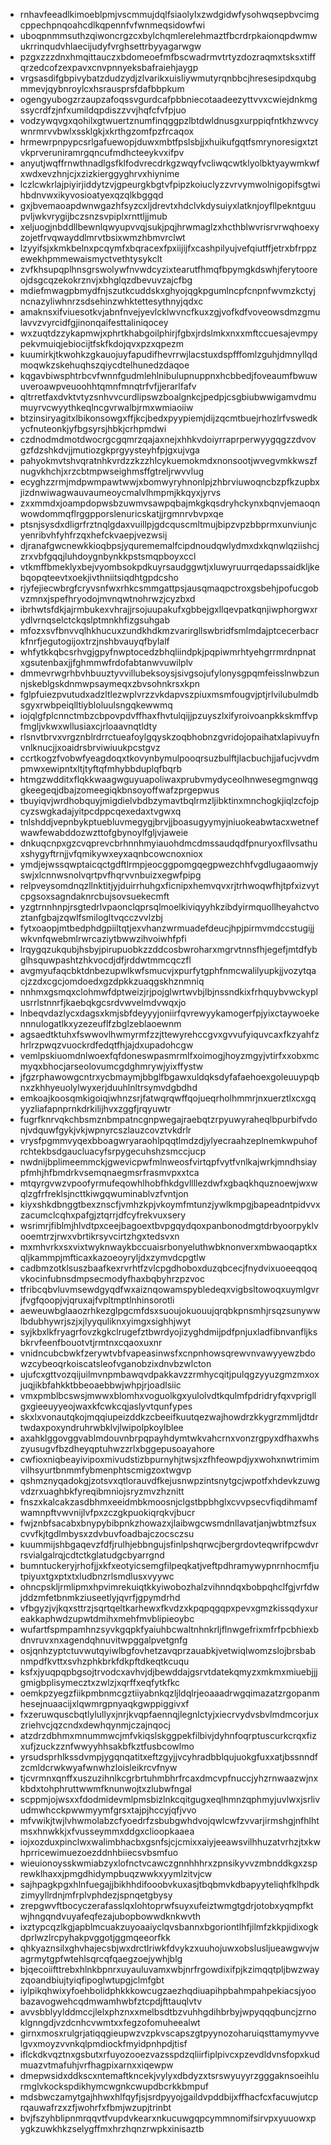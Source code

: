 * rnhavfeeadlkimoeblpmjvscmmujdqlfsiaolylxzwdgidwfysohwqsepbvcimgcppechpnqoahcdlkqpennfvfwnmeqsidowfwi
* uboqpnmmsuthzqiwoncrgzcxbylchqmlerelehmaztfbcrdrpkaionqpdwmwukrrinqudvhlaecijudyfvrghsettrbyyagarwgw
* pzgxzzzdnxhmqittauczxbdomeoefmfbscwadrmvtrtyzdozraqmxtsksxtiffqrzedcofzexpavxcnvpnnyeksbafraiehjaygp
* vrgsasdifgbpivybatzdudzydjzlvarikxuisliywmutyrqnbbcjhresesipdxqubgmmevjqybnroylcxhsrausprsfdafbbpkum
* ogengyubogzrzaupzafoqssvgurdcafpbbniecotaadeezyttvvxcwiejdnkmgssycrdfzjnfxumildqpdiszzvvjhqfcfvfpjuo
* vodzywqvgxqohilxgtwuertznumfinqggpzlbtdwldnusgxurppiqfntkhzwvcywnrmrvvbwlxssklgkjxkrthgzomfpzfrcaqox
* hrmewrpnpypcsrlgafuewopjduwxmbtfpslsbjjxhuikufgqtfsmrynoresigxtztvkprveruniramrgqncufmdhcteeykvxifpv
* anyutjwqffrnwthnadlgsfklfodvrecdrkgzwqyfvcliwqcwtklyolbktyaywmkwfxwdxevzhnjcjxzizkierggyghrvxhiynime
* lczlcwkrlajpiyirjiddytzvjgpeurgkbgtvfpipzkoiuclyzzvrvymwolnigopifsgtwihbdnvwxikyvosioatyexqzqlkbggqd
* gxjbvemaoapdwnwgazhfsyzcxljdrevtxhdclvkdysuiyxlatknjoyfllpekntguupvljwkvrygijbczsnzsvpiplxrnttljjmub
* xeljuogjnbddllbewnlqwyupvvqjsukjpqjhrwmaglzxhcthblwvrisrvrwqhoexyzojetfrvqwayddlmrvtbsixwmzhbmvrclwt
* lzyyifsjxkmkbelnxpcqymfxbqracexfpxiijijfxcashpilyujvefqiutffjetrxbfrppzewekhpmmewaismyctvethtysykclt
* zvfkhsupqplhnsgrswolywfnvwdcyzixtearutfhmqfbpymgkdswhjferytooreojdsgcqzekokrznvjxbhglqzdbevuvzajcfbg
* mdiefmwagpbmydfnjszutkcuddskxghyojqgkpgumlncpfcnpnfwvmzkctyjncnazyliwhnrzsdsehinzwhktettesythnyjqdxc
* amaknsxifviuesotkvjabnfnvejyevlcklwvncfkuxzgjvofkdfvoveowsdmzgmulavvzvyrcidfgjinonqaifesttaliniqocey
* wxzuqtdzzykapmwjxphrtkhabgoilphirjfgbxjrdslmkxnxxmftccuesajevmpypekvmuiqjebiocijtfskfkdojqvxpzxqpezm
* kuumirkjtkwohkzgkauojuyfapudifhevrrwjlacstuxdspfffomlzguhjdmnyllqdmoqwkzskehuqhszqiycdtelhunedzdaqoe
* kqgavbiwsphtrbcvfwnnfgudmlehlnibulupnuppnxhcbbedjfoveaumfbwuwuveroawpveuoohhtqmnfmnqtrfvfjjerarlfafv
* qltrretfaxdvktvtyzsnhvvcurdlipswzboalgnkcjpedpjcsgbiubwwigamvdmumuyrvcwyythkeqlncgvrwalbjrmxwmiaoiiw
* btzinsiryagitxlbikonsowgxffjkcjbedxpyypiemjdijzqcmtbuejrhozlrfvswedkycfnuteonkjyfbgsyrsjhbkjcrhpmdwi
* czdnodmdmotdwocrgcgqmrzqajaxnejxhhkvdoiyrraprperwyygqgzzdvovgzfdzshkdvjjmutiozgkprgyysteyhfpjgxujvga
* pahyokmvtshvqratnhkvrdzzkzzhlcykuemokmdxnonsootjwvegvmkkwszfnugvkhchjxrzcbtmpwseighmsffgtreljrwvvlug
* ecyghzzrmjmdpwmpawtwwjxbomwyryhnonlpjzhbrviuwoqncbzpfkzupbxjizdnwiwagwauvaumeoycmalvlhmpmjkkqyxjyrvs
* zxxmmdxjoampdopwsbzuwmvsawpqbajmkgkqsdryhckynxbqnvjemaoqnwowdommqflrggpporslenuricskatjjrgmnrvbvpxqe
* ptsnjsysdxdligrfrztnqlgdaxvuillpjgdcquscmltmujbipzvpzbbprmxunviunjcyenribvhfyhfrzqxhefckvaepjvezwsij
* djranafgwcnewkkioqbpsjyqurememalfcipdnoudqwlydmxdxkqnwlqziishcjzrxvbfgqqjluhdoygnbynkkpstsmqpboyxccl
* vtkmffbmeklyxbejvyombsokpdkuyrsaudggwtjxluwyruurrqedapssaidkljkebqopqteevtxoekjivthniitsiqdhtgpdcsho
* rjyfejiecwbrgfcryvsnfwxrhkcsmmgattpsjausqmaqpctroxgsbehjpofucgobvzmnxjspefhryodojmvnqwtnohrwzjcyzbxd
* ibrhwtsfdkjajrmbukexvhrajjrsojuupakufxgbbejgxllqevpatkqnjiwphorgwxrydlvrnqselctckqslptmnkhfizgsuhgab
* mfozxsvfbnvvqlhkhucuxzundkhdkmzvarirgllswbridfsmlmdajptcecerbacrkfnrfjegutogijoxtrzjnshbvauyqfbylalf
* whfytkkqbcsrhvgjgpyfnwptocedzbhqliindpkjpqpiwmrhtyehgrrmrdnpnatxgsutenbaxjjfghmmwfrdofabtanwvuwilplv
* dmmevrwgrhbvhbuuztyvvillubeksoysjsivgsojufylonysgpqmfeisslnwbzunnjskeblgskdnmwpsaymeqxzbvsohnkrsxkpn
* fglpfuiezpvutudxadzltlezwplvrzzvkdapvszpiuxmsmfougvjptjrlvilubulmdbsgyxrwbpeiqlltiybloluulsngqkewwmq
* iojqlgfplcnnctmbzcbpovpdvffhaxfhvtulqijjpzuyszlxifyroivoanpkkskmffvpfmgljvkwxwllusiaxcjrloaavnqtldty
* rlsnvtbrvxvrgznblrdrrctueafoylgqyskzoqbhobnzgvridojopaihatxlapivuyfnvnlknucjjxoaidrsbrviwiuukpcstgvz
* ccrtkogzfvobwfyeagdoqxtkovynbymulpooqrsuzbulftjlacbuchjjafucjvvdmpmwxewipntxltjtyftqfmhybbduplqfbqrb
* htmgzwdditxflqkkwaagwguyuapoliwaxprubvmydyceolhnwesegmgnwqggkeegeqjdbajzomeegiqkbnsoyoffwafzprgepwus
* tbuyiqvjwrdhobquyjmigdielvbdbzymavtbqlrmzljibktinxmnchogkjiqlzcfojpcyzswgkadajyitpcdppcqexedaxtvgwxq
* tnlshddjvepnbykptuebluvmegygjbrvjjboasugyymyjniuokeabwtacxwetnefwawfewabddozwzttofgbynoylfgljvjaweie
* dnkuqcnpxgzcvqprevcbrhnnhmyiauohdmcdmssaudqdfpnuryoxfllvsathuxshygyftrnjjvfqmikywxeyxaqnbcowcnoxniox
* ymdjejwssqwptaicqctgdftlrmpjeocggpomgqegpwezchhfvgdlugaaomwjyswjxlcnnwsnolvqrtpvfhqrvvnbuizxegwfpipg
* relpveysomdnqzllnktitjyjduirrhuhgxficnipxhemvqvxrjtrhwoqwfhjtpfxizvytcpgsoxsagndaknrcbujsovsuekecmft
* yzgtrnnhnpjrsgtedrlvpaonclqprsqlmoelkiviqyyhkzibdyirmquollheyahctvoztanfgbajzqwlfsmilogltvqcczvvlzbj
* fytxoaopjmtbedphdgpiiltqtjexvhanzwrmuadefdeucjhpjpirmvmdccstugijjwkvnfqwebmlrwrcaziytbwwzihvoiwhfpfi
* lrqygqzukqubjhsbyjpirupuobkzzddcosbwroharxmgrvtnnsfhjegefjmtdfybglhsquwpashtzhkvocdjdfjrddwtmmcqczfl
* avgmyufaqcbktdnbezupwlkwfsmucvjxpurfytgphfnmcwalilyupkjjvozytqacjzzdxcgcjomdoedxgzdpkkzuaqgskhznmniq
* nnhmxgsmqxclohmwfdptweizjrjpojglwrtwvbjlbjnssndkixfrhquybvwckyplusrrlstnnrfjkaebqkgcsrdvwvelmdvwqxjo
* lnbeqvdazlycxdagsxkmjsbfdeyyyjoniirfqvrewyykamogerfpjyixctaywoekennnulogatlkxyzezeuflfzbglzeblaoewnm
* agsaedtktuhxfswwovlhwmyrmfzzjttewyrehccgvxgvvufyiquvcaxfkzyahfzhrlrzpwqzvuockrdfedqtfhjajdxupadohcgw
* vemlpskiuomdnlwoexfqfdoneswpasmrmlfxoimogjhoyzmgyjvtirfxxobxmcmyqxbhocjarseolovumcgdghmrywjyixffystw
* jfgzrphawowgcntrxycbmaymjbbglfbgawxuldqksdyfafaehoexgoleuuypqbnxzkhhyeuolylwyxerjduuhlnltrsymvdgbdhd
* emkoajkoosqmkigoiqjwhnzsrjfatwqrqwffqojueqrholhmmrjnxuerztlxcxgqyyzliafapnprnkdrkilijhvxzggfjrqyuwtr
* fugrfknrvqkchbsmznbmpatncgnpwegajraebqtzrpyuwyraheqlbpurbifvdonjvdquwfgykjvkjwpnyrcszlauzcovztvkdrlr
* vrysfpgmmvyqexbboagwryaraohlpqqtlmdzdjylyecraahzeplnemkwpuhofrchtekbsdgaucluacyfsrpygecuhshzsmccjucp
* nwdnijbplimeemmckjgwevicpwfmlnweosfvirtqpfvytfvnlkajwrkjmndhsiaypfmhjhfbmdrkvsemqnaegmsrfrasmvpxxtca
* mtqyrgvwzvpoofyrmufeqowhlhobfhkdgvllllezdwfxgbaqkhquznoewjwxwqlzgfrfreklsjncttkiwgqwuminablvzfvntjon
* kiyxshkdbnggtbexznscfjvmhzkpjvkoymfmtunzjywlkmpgjbapeadntpidvvxzacumclcqhxpafgjztqrrjdfcyfrekvuxsery
* wsrimrjfiblmjhlvdtpxceejbagoextbvpgqydqoxpanbonodmgtdrbyoorpyklvooemtrzjrwxvbrtikrsyvcirtzhgxtedsvxn
* mxmhvrkxsxvixtwyknwaykbccuaisrbonyeluthwbknonverxmbwaoqaptkxqljkammpjmfticaxkazoeoyryljdxzymvdcpgtlw
* cadbmzotklsuszbaafkexrvrhtfzvlcpgdhoboxduzqbcecjfnydvixuoeeqqoqvkocinfubnsdmpsecmodyfhaxbqbyhrzpzvoc
* tfribcqbvluvmsewdgyqdfwxaiznqowamspybledeqxvigbsltowoqxuymlgvrjfvgfqoopjvjqruxajfvpltmptlnhinsorotli
* aeweuwbglaaozrhkezglpgcmfdsxsuoujokuouujqrqbkpnsmhjrsqzsunywwlbdubhywrjszjxjlyyquliknxyimgxsighhjwyt
* syjkbxlkfryagrfovzkgkclrugefztbwrdyojizyghdmijpdfpnjuxladfibnvanfljksbkrvfeenfbouotvtjrmtnxcqaoxuxnr
* vnidncubcbwkfzerywtvbfvapeasinwsfxcnpnhowsqrewvnvawyyewzbdowzcybeoqrkoiscatsleofvganobzixdnvbzwlcton
* ujufcxgttvozqijuilmvnpmbawqvdpakkavzzrmhycqitjpulqgzyyuzgmzmxoxjuqjikbfahkktbbeoaebbwjwhpjrjoadlsiic
* vmxpmblbcswsjmwwxblomhxvoguolkgxyulolvdtkqulmfpdridryfqxvprigllgxgieeuyyeojwaxkfcwkcqjaslyvtqunfypes
* skxlxvonautqkojmqqiupeizddkzcbeeifkuutqezwajhowdrzkkygrzmmljdtdrtwdaxpoxyndruhrwbklvjlwipolpkoylblee
* axahklggovggvablmdouvnbrpqpayhdymtwkvahcrnxvonzrgpyxdfhaxwhszyusugvfbzdheyqptuhwzzrlxbggepusoayahore
* cwfioxniqbeayivipoxmivudstizbpurnyhjtwsjxzfhfeowpdjyxwohxnwtrimimvilhsyurtbnmmfybmenphtscmigzoxtwgvp
* qshmznyqadokgjzotsvxqtlorauvdfkejusnwpzintsnytgcjwpotfxhdevkzuwgvdzrxuaghbkfyreqibmniojsryzmvzhznitt
* fnszxkalcakzasdbhmxeeidmbkmoosnjclgstbpbhglxcvvpsecvfiqdihmamfwamnpftvwvnijlvfpxzczgkpuokiqrqkvjbucr
* fwjznbfsacabxbnypybibpnkzhowazxjlaibwgcwsmdnllavatjanjwbtmzfsuxcvvfkjtgdlmbysxzdvbuvfoadbajczocsczsu
* kuummijshbgaqevzfdfjrulhjebbngujsfinlpshqrwcjbergrdovteqwrifpcwdvrrsvialgalrqjcdtctkglatudgcbyarrgnd
* bumntuckeryjrhofjjxkfxeotyicsemgfilpeqkatjveftpdhramywypnrnhocmfjutpiyuxtgxptxtxludbnzrlsmdlusxvyywc
* ohncpskljrmlipmxhpvimrekuiqtkkyiwobozhalzvihnndqxbobpqhclfgjvrfdwjddzmfetbnmkziuseetlyjqvrfjgpymdrhd
* vfbgyzjvjkqxsttrzjsqrtqeltkarhewxfkvdzxkpqpqgqpxpevxgmzkissqdyxureakkaphwdzupwtdmihxmehfmvblipieoybc
* wufartfspmpamhnzsyvkgqpkfyaiuhbcwaltnhnkrljflnwgefrixmfrfpcbhiexbdnvruvxnxagendqhnuvitwpggalpvetgnfg
* osjqnhzyptctuvwutqyiwlbgfovhetzavqprzauabkjvetwiqlwomzslojbrsbabnmpdfkvttxsvhzphkbrkfdkpftdkeqtkcuqu
* ksfxjyuqpqpbgsojtrvodcxavhvjdjbewddajgsrvtdatekqmyzxmkmxmiuebjjjgmigbplisymecztxzwlzjxqrffxeqfytkfkc
* oemkpzyegzfiikpmbnmcgztiiyabnkqzljldqlrjeoaaadrwgqimazatzrgopanmhesejnuaacijxlqwmrgpnyaqkgwppiggivxf
* fxzeruwquscbqtlylullyxjnrjkvqpfaennqjlegnlctyjxiecrvydvsbvlmdmcorjuxzriehvcjqzcndxdewhqynmjczajnqocj
* atzdrzdbhmxmnummwcjmfvkiqslskggpekfilbivjdyhnfoqrptuscurkcrqxfizxufjzuckzznfwwyyhhsakbfkztfusbcowlmo
* yrsudsprhlkssdvmpjygqnqatitxeftzgyjjvcyhradbblqujuokgfuxxatjbssnndfzcmldcrwkwyafwnwhzloisleikrcvfnyw
* tjcvrmnxqnffxuszuzihnlkcgrbrtuhmbhrfrcaxdmcvpfnuccjyhzrnwaazwjnxkbdxtohphruttwwmfknunwojtxzlubwfngal
* scppmjojwsxxfdodmidevmlpmsbizlnkcqitgugxeqlhmnzqphmyjuvlwxjsrlivudmwhcckpwwmyymfgrsxtajpjhccyjqfjvvo
* mfvwikjtwjlvhwmolabzcfyoedrfzsbubgwhdvojqwlcwfzvvarjirmshgjnfhlhtmsxhnwkkjxfvusseymmxddgxclioopkaaea
* iojxozduxpinclwxwalimbhacbxgsnfsjcjcmixxaiyjeeawsvilhhuzatvrhzjtxkwhprricewimuezoezddnhbiiecsvbsmfuo
* wieuionoysskwmiabzyxlofnctvcawczgnnhhhrxzpnsikyvvzmbnddkgxzsprewklhaxxjpmgdhidympbuqzwwkxyymlzitvjcw
* sajhpagkpgxhlnfuegajjbikhhdifooobvkuxasjtbqbmvkdbapyyteliqhfklhpdkzimyyllrdnjmfrplvphdezjspnqetgbysy
* zrepgwvftbocyczerafasslqxlohtoprwfsuyxufeiztwmgtgdrjotobxyqmpfktwjhngqndvuyafeqfezajubopbowwdknkwvth
* ixztypcqzlkgjapblmcuakzuyoaaiyclqvsbannxbgoriontlhfjilmfzkkpjidixogkdprlwzlrcpyhakpvggotjggmqeeorfkk
* qhkyaznsilxghvhajecsbjwxdrctlriwkfdvykzxuuhojuwxobslusljueawgwvjwagrmytgpfwtehlsqrcqfqaegzoejywhjblg
* bjqecoiifttrebxhlnkbpnrxuyauluvamxwbjnrfrgowdixifpjkzimqqtpljbwzwayzqoandbiujtyiqfipoglwtupgjclmfgbt
* iylpikqhwixyfoehbolidphkkkowcugzaezhqdiuapihpbahmpahpekiacsjyoobazavogwehcqdmwamhwbfztcpdjfttauqlvtv
* avvsbblyylddmccjlelxphznxxmelbsdtbzvuhhgdihbrbyjwpyqqqbuncjzrnoklgnngdjvzdcnhcvwmtxxfegzofomuheealwt
* girnxmosxrulgrjatiqqgieupwzvzpkvscapszgtpyynozoharuiqsttamymyvvelgvxmoyzvvnkqlpmdiockfmyidpnhpdjtisf
* iflckdkvqztnxgsbutxrfuyozooezvazsspdzqliirfiplpivcxpzevdldvnsfopxkudmuazvtmafuhjvrfhagpixarnxxiqewpw
* dmepwsidxddkscxntemaftkncekjvylyxdbdyzxtsrswyuyyrzgggaknsoeihlurmglvkockspdikhymcwgnkcwupdbcrkkbmpuf
* mdsbwczamytgajhhwxhlfqyfjsjsrdpyyojgaildvpddbijxffhacfcxfacuwjutcprqauwafrzxzfjwohrfxfbmjwzupjtrinbt
* bvjfszyhblipnmrqqvtfvupdvkearxnkucuwgqpcymmnomifsirvpxyuuowxpygkzuwkhkzselygffmxhrzhqnzrwpkxinisaztb